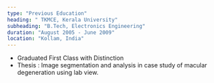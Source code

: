 ```yaml
---
type: "Previous Education"
heading: " TKMCE, Kerala University"
subheading: "B.Tech, Electronics Engineering"
duration: "August 2005 - June 2009"
location: "Kollam, India"
---
```

* Graduated First Class with Distinction
* Thesis : Image segmentation and analysis in case study of macular degeneration using lab view.
